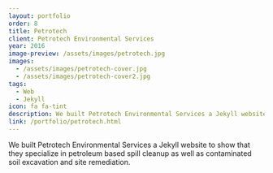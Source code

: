 ```yaml
---
layout: portfolio
order: 8
title: Petrotech
client: Petrotech Environmental Services
year: 2016
image-preview: /assets/images/petrotech.jpg
images: 
  - /assets/images/petrotech-cover.jpg
  - /assets/images/petrotech-cover2.jpg
tags:
  - Web
  - Jekyll
icon: fa fa-tint
description: We built Petrotech Environmental Services a Jekyll website to show that they specialize in petroleum based spill cleanup as well as contaminated soil excavation and site remediation.
link: /portfolio/petrotech.html
---
```

We built Petrotech Environmental Services a Jekyll website to show that they specialize in petroleum based spill cleanup as well as contaminated soil excavation and site remediation.